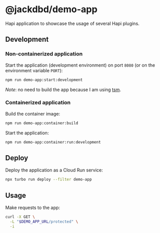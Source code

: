 # @jackdbd/demo-app

Hapi application to showcase the usage of several Hapi plugins.

## Development

### Non-containerized application

Start the application (development environment) on port `8080` (or on the environment variable `PORT`):

```sh
npm run demo-app:start:development
```

*Note*: no need to build the app because I am using [tsm](https://github.com/lukeed/tsm).

### Containerized application

Build the container image:

```sh
npm run demo-app:container:build
```

Start the application:

```sh
npm run demo-app:container:run:development
```

## Deploy

Deploy the application as a Cloud Run service:

```sh
npx turbo run deploy --filter demo-app
```

## Usage

Make requests to the app:

```sh
curl -X GET \
  -L "$DEMO_APP_URL/protected" \
  -i
```
